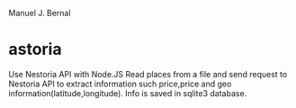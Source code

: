 Manuel J. Bernal
# astoria
Use Nestoria API with Node.JS
Read places from a file and send request to Nestoria API to extract information such price,price and geo information(latitude,longitude).
Info is saved in sqlite3 database. 
